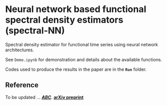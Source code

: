 # Neural network based functional spectral density estimators (spectral-NN)

Spectral density estimator for functional time series using neural network architectures.

See ``Demo.ipynb`` for demonstration and details about the available functions.

Codes used to produce the results in the paper are in the **`Run`** folder.


## Reference
To be updated ... __[*ABC*](https:abc.xyz.com)__. __[arXiv preprint](https://arxiv.org/abs/)__

